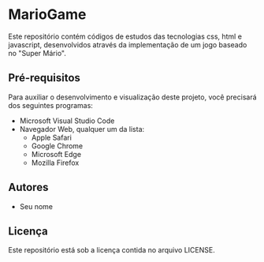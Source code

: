 # MarioGame

Este repositório contém códigos de estudos das tecnologias css, html e javascript, desenvolvidos através da implementação de um jogo baseado no "Super Mário".

## Pré-requisitos

Para auxiliar o desenvolvimento e visualização deste projeto, você precisará dos seguintes programas:

* Microsoft Visual Studio Code
* Navegador Web, qualquer um da lista:
    * Apple Safari
    * Google Chrome
    * Microsoft Edge
    * Mozilla Firefox

## Autores

* Seu nome

## Licença

Este repositório está sob a licença contida no arquivo LICENSE.

